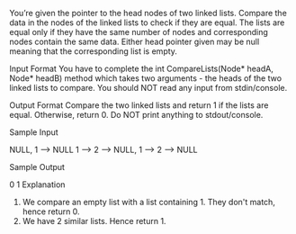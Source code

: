 You’re given the pointer to the head nodes of two linked lists. Compare the data in the nodes of the linked lists to check if they are equal. The lists are equal only if they have the same number of nodes and corresponding nodes contain the same data. Either head pointer given may be null meaning that the corresponding list is empty.

Input Format 
You have to complete the int CompareLists(Node* headA, Node* headB) method which takes two arguments - the heads of the two linked lists to compare. You should NOT read any input from stdin/console.

Output Format 
Compare the two linked lists and return 1 if the lists are equal. Otherwise, return 0. Do NOT print anything to stdout/console.

Sample Input

NULL, 1 --> NULL 
1 --> 2 --> NULL, 1 --> 2 --> NULL

Sample Output

0
1
Explanation 
1. We compare an empty list with a list containing 1. They don't match, hence return 0. 
2. We have 2 similar lists. Hence return 1.

